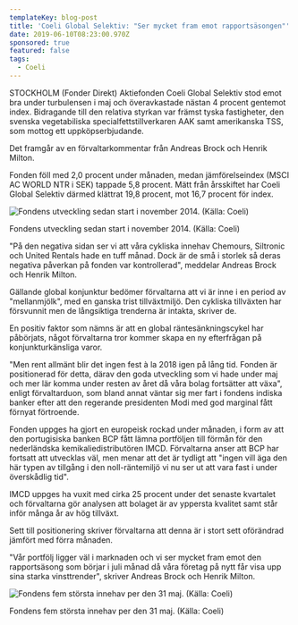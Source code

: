 ```yaml
---
templateKey: blog-post
title: 'Coeli Global Selektiv: "Ser mycket fram emot rapportsäsongen"'
date: 2019-06-10T08:23:00.970Z
sponsored: true
featured: false
tags:
  - Coeli
---
```

STOCKHOLM (Fonder Direkt) Aktiefonden Coeli Global Selektiv stod emot bra under turbulensen i maj och överavkastade nästan 4 procent gentemot index. Bidragande till den relativa styrkan var främst tyska fastigheter, den svenska vegetabiliska specialfettstillverkaren AAK samt amerikanska TSS, som mottog ett uppköpserbjudande.



Det framgår av en förvaltarkommentar från Andreas Brock och Henrik Milton.



Fonden föll med 2,0 procent under månaden, medan jämförelseindex (MSCI AC WORLD NTR i SEK) tappade 5,8 procent. Mätt från årsskiftet har Coeli Global Selektiv därmed klättrat 19,8 procent, mot 16,7 procent för index.

![Fondens utveckling sedan start i november 2014. (Källa: Coeli)](/img/coeli10jun.png)

<span class="image-caption">Fondens utveckling sedan start i november 2014. (Källa: Coeli)</span>

"På den negativa sidan ser vi att våra cykliska innehav Chemours, Siltronic och United Rentals hade en tuff månad. Dock är de små i storlek så deras negativa påverkan på fonden var kontrollerad", meddelar Andreas Brock och Henrik Milton.



Gällande global konjunktur bedömer förvaltarna att vi är inne i en period av "mellanmjölk", med en ganska trist tillväxtmiljö. Den cykliska tillväxten har försvunnit men de långsiktiga trenderna är intakta, skriver de.



En positiv faktor som nämns är att en global räntesänkningscykel har påbörjats, något förvaltarna tror kommer skapa en ny efterfrågan på konjunkturkänsliga varor.



"Men rent allmänt blir det ingen fest à la 2018 igen på lång tid. Fonden är positionerad för detta, därav den goda utveckling som vi hade under maj och mer lär komma under resten av året då våra bolag fortsätter att växa", enligt förvaltarduon, som bland annat väntar sig mer fart i fondens indiska banker efter att den regerande presidenten Modi med god marginal fått förnyat förtroende.



Fonden uppges ha gjort en europeisk rockad under månaden, i form av att den portugisiska banken BCP fått lämna portföljen till förmån för den nederländska kemikaliedistributören IMCD. Förvaltarna anser att BCP har fortsatt att utvecklas väl, men menar att det är tydligt att "ingen vill äga den här typen av tillgång i den noll-räntemiljö vi nu ser ut att vara fast i under överskådlig tid".



IMCD uppges ha vuxit med cirka 25 procent under det senaste kvartalet och förvaltarna gör analysen att bolaget är av yppersta kvalitet samt står inför många år av hög tillväxt.



Sett till positionering skriver förvaltarna att denna är i stort sett oförändrad jämfört med förra månaden.



"Vår portfölj ligger väl i marknaden och vi ser mycket fram emot den rapportsäsong som börjar i juli månad då våra företag på nytt får visa upp sina starka vinsttrender", skriver Andreas Brock och Henrik Milton.

![Fondens fem största innehav per den 31 maj. (Källa: Coeli)](/img/coeli10jun2.png)

<span class="image-caption">Fondens fem största innehav per den 31 maj. (Källa: Coeli)</span>
